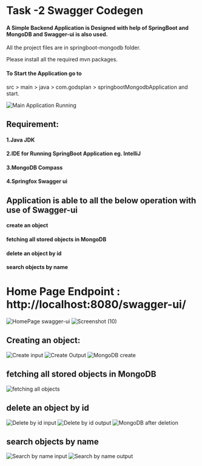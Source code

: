 # Task -2 Swagger Codegen
#### A Simple Backend Application is Designed with help of SpringBoot and MongoDB and Swagger-ui is also used.
All the project files are in springboot-mongodb folder.

Please install all the required mvn packages.

#### To Start the Application go to
src > main > java > com.godsplan > springbootMongodbApplication and start.




![Main Application Running](https://user-images.githubusercontent.com/122474267/227774056-f38337fd-342f-42e2-a362-89ee3ba18789.png)



## Requirement:
#### 1.Java JDK 
#### 2.IDE for Running SpringBoot Application eg. IntelliJ
#### 3.MongoDB Compass
#### 4.Springfox Swagger ui

## Application is able to all the below operation with use of Swagger-ui
#### create an object
#### fetching all stored objects in MongoDB
#### delete an object by id
#### search objects by name


# Home Page Endpoint : http://localhost:8080/swagger-ui/
![HomePage swagger-ui](https://user-images.githubusercontent.com/122474267/227774284-b4192415-1565-4b65-9162-73dc76a225f9.png)
![Screenshot (10)](https://user-images.githubusercontent.com/122474267/227774326-71ddc020-fa4a-4a44-a9de-ec879136b17d.png)


## Creating an object:
![Create input](https://user-images.githubusercontent.com/122474267/227774494-fc3033b0-a689-4d95-a81c-31d35ef9d4f2.png)
![Create Output](https://user-images.githubusercontent.com/122474267/227774539-0ed9d677-2b52-4b11-bdb6-c22e5fab3850.png)
![MongoDB create](https://user-images.githubusercontent.com/122474267/227774564-7291f986-5923-41d7-8dd1-30a4847d05bb.png)


## fetching all stored objects in MongoDB
![fetching all objects](https://user-images.githubusercontent.com/122474267/227774663-51f4459d-fb65-4695-aa42-ca01db6b79c1.png)


## delete an object by id
![Delete by id input](https://user-images.githubusercontent.com/122474267/227774798-bd635ede-0164-4eb9-a77c-fa6aa8641cbc.png)
![Delete by id output](https://user-images.githubusercontent.com/122474267/227774793-4e6b5879-cb62-4ef9-ab8b-37d0120e5cc0.png)
![MongoDB after deletion](https://user-images.githubusercontent.com/122474267/227774832-c55c01b0-a23f-41ca-82e5-de9529713fd3.png)


## search objects by name
![Search by name input](https://user-images.githubusercontent.com/122474267/227774901-7c554f74-9f21-4bc0-9492-f70c3fa40323.png)
![Search by name output](https://user-images.githubusercontent.com/122474267/227774931-e011a7aa-f94a-406f-99f7-e36338436c03.png)


